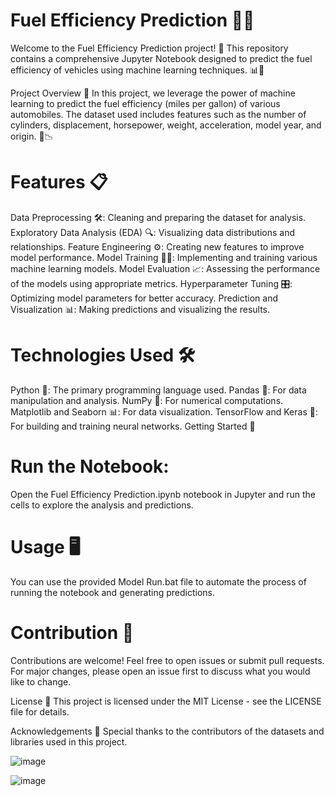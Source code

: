 # Fuel Efficiency Prediction 🚗💨

Welcome to the Fuel Efficiency Prediction project! 🎉 This repository contains a comprehensive Jupyter Notebook designed to predict the fuel efficiency of vehicles using machine learning techniques. 📊🤖

Project Overview 🌟
In this project, we leverage the power of machine learning to predict the fuel efficiency (miles per gallon) of various automobiles. The dataset used includes features such as the number of cylinders, displacement, horsepower, weight, acceleration, model year, and origin. 🚙📉

# Features 📋
Data Preprocessing 🛠️: Cleaning and preparing the dataset for analysis.
Exploratory Data Analysis (EDA) 🔍: Visualizing data distributions and relationships.
Feature Engineering ⚙️: Creating new features to improve model performance.
Model Training 🏋️‍♂️: Implementing and training various machine learning models.
Model Evaluation 📈: Assessing the performance of the models using appropriate metrics.
Hyperparameter Tuning 🎛️: Optimizing model parameters for better accuracy.
Prediction and Visualization 📊: Making predictions and visualizing the results.
# Technologies Used 🛠️
Python 🐍: The primary programming language used.
Pandas 🐼: For data manipulation and analysis.
NumPy 🔢: For numerical computations.
Matplotlib and Seaborn 📊: For data visualization.
TensorFlow and Keras 🤖: For building and training neural networks.
Getting Started 🚀

# Run the Notebook:
Open the Fuel Efficiency Prediction.ipynb notebook in Jupyter and run the cells to explore the analysis and predictions.

# Usage 🖥️
You can use the provided Model Run.bat file to automate the process of running the notebook and generating predictions.

# Contribution 🤝
Contributions are welcome! Feel free to open issues or submit pull requests. For major changes, please open an issue first to discuss what you would like to change.



License 📜
This project is licensed under the MIT License - see the LICENSE file for details.

Acknowledgements 🙏
Special thanks to the contributors of the datasets and libraries used in this project.

![image](https://github.com/Aaditya-Mishra1/Fuel-Efficiency-Prediction-to-Reduce-Carbon-Emmision/assets/82424609/d36aa157-b75f-42aa-8e59-3a18a92232b3)

![image](https://github.com/Aaditya-Mishra1/Fuel-Efficiency-Prediction-to-Reduce-Carbon-Emmision/assets/82424609/255647d9-dbff-4faa-8c09-df3a481b11bc)

